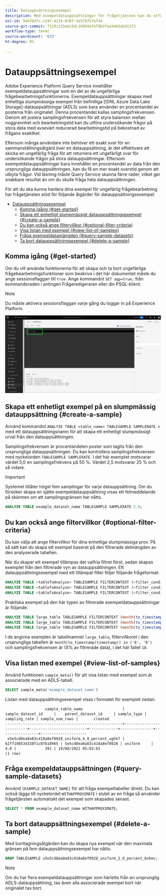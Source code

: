 ```yaml
---
title: Datauppsättningsexempel
description: Med exempeldatauppsättningar för frågetjänsten kan du utföra utforskande frågor på stora data med avsevärt reducerad bearbetningstid, vilket gör att frågan blir korrekt. Den här guiden innehåller information om hur du hanterar dina exempel för ungefärlig frågebearbetning
exl-id: 9e676d7c-c24f-4234-878f-3e57bf57af44
source-git-commit: f129c215ebc5dc169b9a7ef9b3faa3463ab413f3
workflow-type: tm+mt
source-wordcount: '633'
ht-degree: 0%

---
```


# Datauppsättningsexempel

Adobe Experience Platform Query Service innehåller exempeldatauppsättningar som en del av de ungefärliga frågebearbetningsfunktionerna. Exempeldatauppsättningar skapas med enhetliga slumpmässiga exempel från befintliga [!DNL Azure Data Lake Storage]-datauppsättningar (ADLS) som bara använder en procentandel av posterna från originalet. Denna procentandel kallas samplingsfrekvensen. Genom att justera samplingsfrekvensen för att styra balansen mellan noggrannhet och bearbetningstid kan du utföra undersökande frågor på stora data med avsevärt reducerad bearbetningstid på bekostnad av frågans exakthet.

Eftersom många användare inte behöver ett exakt svar för en sammanställningsåtgärd över en datauppsättning, är det effektivare att skicka en ungefärlig fråga för att returnera ett ungefärligt svar för undersökande frågor på stora datauppsättningar. Eftersom exempeldatauppsättningar bara innehåller en procentandel av data från den ursprungliga datauppsättningen, kan du få en mer exakt svarstid genom att utbyta frågor. Vid läsning måste Query Service skanna färre rader, vilket ger snabbare resultat än om du skulle fråga hela datauppsättningen.

För att du ska kunna hantera dina exempel för ungefärlig frågebearbetning har frågetjänsten stöd för följande åtgärder för datauppsättningsexempel:

- [Datauppsättningsexempel](#dataset-samples)
   - [Komma igång {#get-started}](#getting-started-get-started)
   - [Skapa ett enhetligt slumpmässigt datauppsättningsexempel {#create-a-sample}](#create-a-uniform-random-dataset-sample-create-a-sample)
   - [Du kan också ange filtervillkor {#optional-filter-criteria}](#optionally-specify-a-filter-criteria-optional-filter-criteria)
   - [Visa listan med exempel {#view-list-of-samples}](#view-the-list-of-samples-view-list-of-samples)
   - [Fråga exempeldatamängden {#query-sample-datasets}](#query-the-sample-dataset-query-sample-datasets)
   - [Ta bort datauppsättningsexempel {#delete-a-sample}](#delete-dataset-samples-delete-a-sample)

## Komma igång {#get-started}

Om du vill använda funktionerna för att skapa och ta bort ungefärliga frågebearbetningsfunktioner som beskrivs i det här dokumentet måste du ange sessionsflaggan till `true`. Ange kommandot `SET aqp=true;` från kommandoraden i antingen Frågeredigeraren eller din PSQL-klient.

>[!NOTE]
>
>Du måste aktivera sessionsflaggan varje gång du loggar in på Experience Platform.

![Frågeredigeraren med kommandot SET aqp=true; markerat.](../images/key-concepts/set-session-flag.png)

## Skapa ett enhetligt exempel på en slumpmässig datauppsättning {#create-a-sample}

Använd kommandot `ANALYZE TABLE <table_name> TABLESAMPLE SAMPLERATE x` med ett datauppsättningsnamn för att skapa ett enhetligt slumpmässigt urval från den datauppsättningen.

Samplingsfrekvensen är procentandelen poster som tagits från den ursprungliga datauppsättningen. Du kan kontrollera samplingsfrekvensen med nyckelorden `TABLESAMPLE SAMPLERATE`. I det här exemplet motsvarar värdet 5,0 en samplingsfrekvens på 50 %. Värdet 2,5 motsvarar 25 % och så vidare.

>[!IMPORTANT]
>
>Systemet tillåter högst fem samplingar för varje datauppsättning. Om du försöker skapa en sjätte exempeldatauppsättning visas ett felmeddelande på skärmen om att samplingsgränsen har nåtts.

```sql
ANALYZE TABLE example_dataset_name TABLESAMPLE SAMPLERATE 5.0;
```

## Du kan också ange filtervillkor {#optional-filter-criteria}

Du kan välja att ange filtervillkor för dina enhetliga slumpmässiga prov. På så sätt kan du skapa ett exempel baserat på den filtrerade delmängden av den analyserade tabellen.

När du skapar ett exempel tillämpas det valfria filtret först, sedan skapas exemplet från den filtrerade vyn av datauppsättningen. Ett datauppsättningsexempel med ett tillämpat filter följer följande frågeformat:

```sql
ANALYZE TABLE <tableToAnalyze> TABLESAMPLE FILTERCONTEXT (<filter_condition>) SAMPLERATE X.Y;
ANALYZE TABLE <tableToAnalyze> TABLESAMPLE FILTERCONTEXT (<filter_condition_1> AND/OR <filter_condition_2>) SAMPLERATE X.Y;
ANALYZE TABLE <tableToAnalyze> TABLESAMPLE FILTERCONTEXT (<filter_condition_1> AND (<filter_condition_2> OR <filter_condition_3>)) SAMPLERATE X.Y;
```

Praktiska exempel på den här typen av filtrerade exempeldatauppsättningar är följande:

```sql
ANALYZE TABLE large_table TABLESAMPLE FILTERCONTEXT (month(to_timestamp(timestamp)) in ('8', '9')) SAMPLERATE 10;
ANALYZE TABLE large_table TABLESAMPLE FILTERCONTEXT (month(to_timestamp(timestamp)) in ('8', '9') AND product.name = "product1") SAMPLERATE 10;
ANALYZE TABLE large_table TABLESAMPLE FILTERCONTEXT (month(to_timestamp(timestamp)) in ('8', '9') AND (product.name = "product1" OR product.name = "product2")) SAMPLERATE 10;
```

I de angivna exemplen är tabellnamnet `large_table`, filtervillkoret i den ursprungliga tabellen är `month(to_timestamp(timestamp)) in ('8', '9')` och samplingsfrekvensen är (X% av filtrerade data), i det här fallet `10`.

## Visa listan med exempel {#view-list-of-samples}

Använd funktionen `sample_meta()` för att visa listan med exempel som är associerade med en ADLS-tabell.

```sql
SELECT sample_meta('example_dataset_name')
```

Listan med datauppsättningsexempel visas i formatet för exemplet nedan.

```shell
                  sample_table_name                  |    sample_dataset_id     |    parent_dataset_id     | sample_type | sampling_rate | sample_num_rows |       created      
-----------------------------------------------------+--------------------------+--------------------------+-------------+---------------+-----------------+---------------------
 x5e5cd8ea0a83c418a8ef0928_uniform_4_0_percent_ughk7 | 62ff19853d338f1c07b18965 | 5e5cd8ea0a83c418a8ef0928 | uniform     |           4.0 |             391 | 19/08/2022 05:03:01
(1 row)
```

## Fråga exempeldatauppsättningen {#query-sample-datasets}

Använd `{EXAMPLE_DATASET_NAME}` för att fråga exempeltabeller direkt. Du kan också lägga till nyckelordet `WITHAPPROXIMATE` i slutet av en fråga så använder frågetjänsten automatiskt det exempel som skapades senast.

```sql
SELECT * FROM example_dataset_name WITHAPPROXIMATE;
```

## Ta bort datauppsättningsexempel {#delete-a-sample}

Med borttagningsåtgärden kan du skapa nya exempel när den maximala gränsen på fem datauppsättningsexempel har nåtts.

```sql
DROP TABLESAMPLE x5e5cd8ea0a83c418a8ef0928_uniform_2_0_percent_bnhmc;
```

>[!NOTE]
>
>Om du har flera exempeldatauppsättningar som härletts från en ursprunglig ADLS-datauppsättning, tas även alla associerade exempel bort när originalet tas bort.
